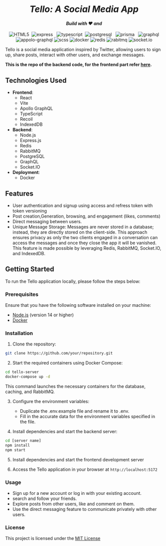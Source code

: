   <h1 align="center"><i>Tello: A Social Media App</i></h1>


<p>
  <h4 align="center"><i>Build with ❤️ and</i></h4>
</p>
<p align="center"> 
    <img alt="HTML5" src="https://img.shields.io/badge/Node.js-339933?logo=nodedotjs&logoColor=white"/>&nbsp;
    <img src="https://img.shields.io/badge/Express.js-000000?logo=express&logoColor=white" alt="express" />
    &nbsp;
    <img src="https://img.shields.io/badge/TypeScript-007ACC?logo=typescript&logoColor=white" alt="typescript" />&nbsp;
    <img src="https://img.shields.io/badge/PostgreSQL-316192?logo=postgresql&logoColor=white" alt="postgresql"/>
    &nbsp;
    <img src="https://img.shields.io/badge/Prisma-3982CE?logo=Prisma&logoColor=white" alt="prisma"/>
    &nbsp;
    <img src="https://img.shields.io/badge/GraphQl-E10098?logo=graphql&logoColor=white" alt="graphql"/>
    <img src="https://img.shields.io/badge/Apollo%20GraphQL-311C87?&logo=Apollo%20GraphQL&logoColor=white" alt="appolo-graphql"/>
    <img src="https://img.shields.io/badge/Sass-CC6699?logo=sass&logoColor=white" alt="scss"/>
    <img src="https://img.shields.io/badge/Docker-2CA5E0?logo=docker&logoColor=white" alt="docker"/>
    <img src="https://img.shields.io/badge/redis-CC0000.svg?&logo=redis&logoColor=white" alt="redis"/>
    <img src="https://img.shields.io/badge/rabbitmq-%23FF6600.svg?&logo=rabbitmq&logoColor=white" alt="rabitmq"/>
    <img src="https://img.shields.io/badge/Socket.io-010101?&logo=Socket.io&logoColor=white" alt="socket.io"/>
</p>

Tello is a social media application inspired by Twitter, allowing users to sign up, share posts, interact with other users, and exchange messages.

**This is the repo of the backend code, for the frontend part refer [here](https://github.com/detronetdip/tello-client).**

## Technologies Used

- **Frontend**: 
    - React
    - Vite
    - Apollo GraphQL
    - TypeScript
    - Recoil
    - IndexedDB
- **Backend**: 
    - Node.js
    - Express.js
    - Redis
    - RabbitMQ
    - PostgreSQL
    - GraphQL
    - Socket.IO
- **Deployment**: 
    - Docker

## Features

- User authentication and signup using access and refress token with token versioning
- Post creation,Generation, browsing, and engagement (likes, comments)
- Direct messaging between users.
- Unique Message Storage: Messages are never stored in a database; instead, they are directly stored on the client-side. This approach ensures privacy as only the two clients engaged in a conversation can access the messages and once they close the app it will be vanished. This feature is made possible by leveraging Redis, RabbitMQ, Socket.IO, and IndexedDB.

## Getting Started

To run the Tello application locally, please follow the steps below:

### Prerequisites

Ensure that you have the following software installed on your machine:

- [Node.js](https://nodejs.org/) (version 14 or higher)
- [Docker](https://www.docker.com/)

### Installation

1. Clone the repository:

```bash
git clone https://github.com/your/repository.git
```

2. Start the required containers using Docker Compose:

```bash
cd tello-server
docker-compose up -d
```

This command launches the necessary containers for the database, caching, and RabbitMQ.

3. Configure the environment variables:

   - Duplicate the .env.example file and rename it to .env.
   - Fill in the accurate data for the environment variables specified in the file.

4. Install dependencies and start the backend server:

```bash
cd [server name]
npm install
npm start
```

5. Install dependencies and start the frontend development server

6. Access the Tello application in your browser at `http://localhost:5172`

### Usage

- Sign up for a new account or log in with your existing account.
- search and follow your friends.
- Explore posts from other users, like and comment on them.
- Use the direct messaging feature to communicate privately with other users.

### License

This project is licensed under the [MIT License](/LICENSE)
